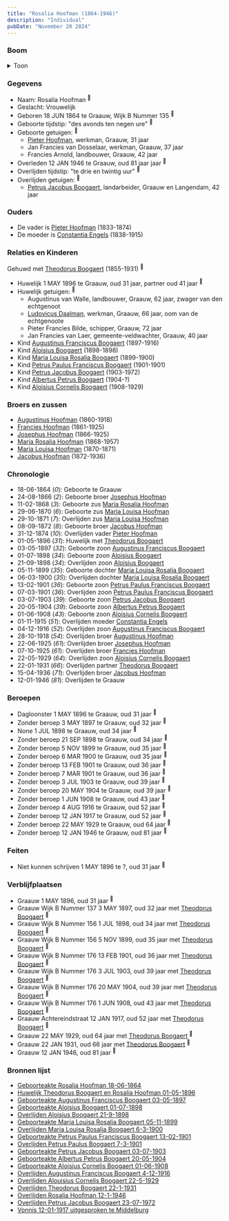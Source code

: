```yaml
---
title: "Rosalia Hoofman (1864-1946)"
description: "Individual"
pubDate: "November 20 2024"
---
```


### Boom
<details><summary>Toon</summary>

![test](https://www.plantuml.com/plantuml/svg/bPPjJzim4CVV-rESuCLULSf3dumgeEtQCGIiOcpID4t8IKnhrRMHxGnLYE--At5QI2gQlUlvShwVx_u-zzmwPbo-aiGkXNfaXgqWOUboRdIkih6Mse0pJ5bqSUN8GcGSKc5IoOlVVFNerh3YguGRMonPnmtNRlt8oPjTKyciXMS202DjCcxk5Y9TAcxjOB1YGfsUGanU2Fa4izTKbXGHHpF1SKEuqFfXnTGHC0jVWo08Ou3ZIJpjJ4Uuw_E3u39xWS59mfBrVQATa_pa52XS3syXxCSnRg0SLy9Q_kPhkyobl6Sgkq-DjZRH28HXSGYV9sECwxNXYs4iVq8qppFM2ekcd60mKNCkxGwfZKZJqIIUn1yW8KmVHlml5aaT9WdXvjjF26dOgO4CJfvubWarny-Y3bp-kC6zky4hpXHnWWuSIp5Vk3MNKZyXqWlnbMkr_1V4S-yMV2GkR5nHcvJfRhLb4WzTRKJKXcq7cvo-1DrMzd0D8hWSOWnjTtT5AB7k5bndskGMPQNdZ1jNac6E9X89-vqEd1scY4eA5CT7hGXHShzmLzhTTg8RrplX8uVvFBTEAEIVuZrBXKtt7gNNv2XncRhNkBRjGkWqxDOEDPHQMB6Nfj-eiDZfgmrDlp5D5CBtoUnTp1RdcXbKtvNEXMLGYh6EHflSmKvng_gKDaRh5fE41a6DRCRTHdypbii3RQH1eyB5C9sCDhd2ndYz4gykJeztoLATx8KAcsdhjPiqY9jtiupfHN2HI-lUQWlV2xSfMW5NXugQG4L1eNWQD9ycPtZPwneVQwEu5Fj86ZqqOJ7MQF0VOeyyV4HtFVCJrS_ZRapy8Dij-87IydEXOlShDdrlqw1YXnKxgjWUe0Ujt_YuPrpzsIRoaw3geCJVmue3K_ihK7M4nCkmweY8bqBL4HDopbM6_rl-0G00)
</details>

### Gegevens
- Naam: Rosalia Hoofman <sup><a href="../s00029/" style="text-decoration:none" title="Geboorteakte Rosalia Hoofman 18-06-1864">:link:</a></sup>
- Geslacht: Vrouwelijk
- Geboren 18 JUN 1864 te Graauw, Wijk B Nummer 135 <sup><a href="../s00029/" style="text-decoration:none" title="Geboorteakte Rosalia Hoofman 18-06-1864">:link:</a></sup>
- Geboorte tijdstip: "des avonds ten negen ure" <sup><a href="../s00029/" style="text-decoration:none" title="Geboorteakte Rosalia Hoofman 18-06-1864">:link:</a></sup>
- Geboorte getuigen: <sup><a href="../s00029/" style="text-decoration:none" title="Geboorteakte Rosalia Hoofman 18-06-1864">:link:</a></sup>
  - [Pieter Hoofman](../i00013/), werkman, Graauw, 31 jaar
  - Jan Francies van Dosselaar, werkman, Graauw, 37 jaar
  - Francies Arnold, landbouwer, Graauw, 42 jaar
- Overleden 12 JAN 1946 te Graauw, oud 81 jaar jaar <sup><a href="../s00033/" style="text-decoration:none" title="Overlijden Rosalia Hoofman 12-1-1946 ">:link:</a></sup>
- Overlijden tijdstip: "te drie en twintig uur" <sup><a href="../s00033/" style="text-decoration:none" title="Overlijden Rosalia Hoofman 12-1-1946 ">:link:</a></sup>
- Overlijden getuigen: <sup><a href="../s00033/" style="text-decoration:none" title="Overlijden Rosalia Hoofman 12-1-1946 ">:link:</a></sup>
  - [Petrus Jacobus Boogaert](../i00191/), landarbeider, Graauw en Langendam, 42 jaar

### Ouders
- De vader is [Pieter Hoofman](../i00013/) (1833-1874)
- De moeder is [Constantia Engels](../i00014/) (1838-1915)

### Relaties en Kinderen

Gehuwd met [Theodorus Boogaert](../i00186/) (1855-1931) <sup><a href="../s00316/" style="text-decoration:none" title="Huwelijk Theodorus Boogaert en Rosalia Hoofman 01-05-1896">:link:</a></sup>
- Huwelijk 1 MAY 1896 te Graauw, oud 31 jaar, partner oud 41 jaar <sup><a href="../s00316/" style="text-decoration:none" title="Huwelijk Theodorus Boogaert en Rosalia Hoofman 01-05-1896">:link:</a></sup>
- Huwelijk getuigen:  <sup><a href="../s00316/" style="text-decoration:none" title="Huwelijk Theodorus Boogaert en Rosalia Hoofman 01-05-1896">:link:</a></sup>
  - Augustinus van Walle, landbouwer, Graauw, 62 jaar, zwager van den echtgenoot
  - [Ludovicus Daalman](../i00029/), werkman, Graauw, 66 jaar, oom van de echtgenoote
  - Pieter Francies Bilde, schipper, Graauw, 72 jaar
  - Jan Francies van Laer, gemeente-veldwachter, Graauw, 40 jaar
- Kind [Augustinus Franciscus Boogaert](../i00187/) (1897-1916)
- Kind [Aloisius Boogaert](../i00188/) (1898-1898)
- Kind [Maria Louisa Rosalia Boogaert](../i00189/) (1899-1900)
- Kind [Petrus Paulus Franciscus Boogaert](../i00190/) (1901-1901)
- Kind [Petrus Jacobus Boogaert](../i00191/) (1903-1972)
- Kind [Albertus Petrus Boogaert](../i00192/) (1904-?)
- Kind [Aloisius Cornelis Boogaert](../i00193/) (1908-1929)

### Broers en zussen
- [Augustinus Hoofman](../i00007/) (1860-1918)
- [Francies Hoofman](../i00023/) (1861-1925)
- [Josephus Hoofman](../i00025/) (1866-1925)
- [Maria Rosalia Hoofman](../i00026/) (1868-1957)
- [Maria Louisa Hoofman](../i00027/) (1870-1871)
- [Jacobus Hoofman](../i00072/) (1872-1936)

### Chronologie
- 18-06-1864 (<i>0</i>): Geboorte te Graauw
- 24-08-1866 (<i>2</i>): Geboorte broer [Josephus Hoofman](../i00025/)
- 11-02-1868 (<i>3</i>): Geboorte zus [Maria Rosalia Hoofman](../i00026/)
- 29-06-1870 (<i>6</i>): Geboorte zus [Maria Louisa Hoofman](../i00027/)
- 29-10-1871 (<i>7</i>): Overlijden zus [Maria Louisa Hoofman](../i00027/)
- 08-09-1872 (<i>8</i>): Geboorte broer [Jacobus Hoofman](../i00072/)
- 31-12-1874 (<i>10</i>): Overlijden vader [Pieter Hoofman](../i00013/)
- 01-05-1896 (<i>31</i>): Huwelijk met [Theodorus Boogaert](../i00186/)
- 03-05-1897 (<i>32</i>): Geboorte zoon [Augustinus Franciscus Boogaert](../i00187/)
- 01-07-1898 (<i>34</i>): Geboorte zoon [Aloisius Boogaert](../i00188/)
- 21-09-1898 (<i>34</i>): Overlijden zoon [Aloisius Boogaert](../i00188/)
- 05-11-1899 (<i>35</i>): Geboorte dochter [Maria Louisa Rosalia Boogaert](../i00189/)
- 06-03-1900 (<i>35</i>): Overlijden dochter [Maria Louisa Rosalia Boogaert](../i00189/)
- 13-02-1901 (<i>36</i>): Geboorte zoon [Petrus Paulus Franciscus Boogaert](../i00190/)
- 07-03-1901 (<i>36</i>): Overlijden zoon [Petrus Paulus Franciscus Boogaert](../i00190/)
- 03-07-1903 (<i>39</i>): Geboorte zoon [Petrus Jacobus Boogaert](../i00191/)
- 20-05-1904 (<i>39</i>): Geboorte zoon [Albertus Petrus Boogaert](../i00192/)
- 01-06-1908 (<i>43</i>): Geboorte zoon [Aloisius Cornelis Boogaert](../i00193/)
- 01-11-1915 (<i>51</i>): Overlijden moeder [Constantia Engels](../i00014/)
- 04-12-1916 (<i>52</i>): Overlijden zoon [Augustinus Franciscus Boogaert](../i00187/)
- 28-10-1918 (<i>54</i>): Overlijden broer [Augustinus Hoofman](../i00007/)
- 22-06-1925 (<i>61</i>): Overlijden broer [Josephus Hoofman](../i00025/)
- 07-10-1925 (<i>61</i>): Overlijden broer [Francies Hoofman](../i00023/)
- 22-05-1929 (<i>64</i>): Overlijden zoon [Aloisius Cornelis Boogaert](../i00193/)
- 22-01-1931 (<i>66</i>): Overlijden partner [Theodorus Boogaert](../i00186/)
- 15-04-1936 (<i>71</i>): Overlijden broer [Jacobus Hoofman](../i00072/)
- 12-01-1946 (<i>81</i>): Overlijden te Graauw

### Beroepen
- Dagloonster 1 MAY 1896 te Graauw, oud 31 jaar <sup><a href="../s00316/" style="text-decoration:none" title="Huwelijk Theodorus Boogaert en Rosalia Hoofman 01-05-1896">:link:</a></sup>
- Zonder beroep 3 MAY 1897 te Graauw, oud 32 jaar <sup><a href="../s00317/" style="text-decoration:none" title="Geboorteakte Augustinus Franciscus Boogaert 03-05-1897">:link:</a></sup>
- None 1 JUL 1898 te Graauw, oud 34 jaar <sup><a href="../s00318/" style="text-decoration:none" title="Geboorteakte Aloisius Boogaert 01-07-1898">:link:</a></sup>
- Zonder beroep 21 SEP 1898 te Graauw, oud 34 jaar <sup><a href="../s00319/" style="text-decoration:none" title="Overlijden Aloisius Boogaert 21-9-1898 ">:link:</a></sup>
- Zonder beroep 5 NOV 1899 te Graauw, oud 35 jaar <sup><a href="../s00320/" style="text-decoration:none" title="Geboorteakte Maria Louisa Rosalia Boogaert 05-11-1899 ">:link:</a></sup>
- Zonder beroep 6 MAR 1900 te Graauw, oud 35 jaar <sup><a href="../s00321/" style="text-decoration:none" title="Overlijden Maria Louisa Rosalia Boogaert 6-3-1900 ">:link:</a></sup>
- Zonder beroep 13 FEB 1901 te Graauw, oud 36 jaar <sup><a href="../s00322/" style="text-decoration:none" title="Geboorteakte Petrus Paulus Franciscus Boogaert 13-02-1901 ">:link:</a></sup>
- Zonder beroep 7 MAR 1901 te Graauw, oud 36 jaar <sup><a href="../s00323/" style="text-decoration:none" title="Overlijden Petrus Paulus Boogaert 7-3-1901">:link:</a></sup>
- Zonder beroep 3 JUL 1903 te Graauw, oud 39 jaar <sup><a href="../s00324/" style="text-decoration:none" title="Geboorteakte Petrus Jacobus Boogaert 03-07-1903">:link:</a></sup>
- Zonder beroep 20 MAY 1904 te Graauw, oud 39 jaar <sup><a href="../s00325/" style="text-decoration:none" title="Geboorteakte Albertus Petrus Boogaert 20-05-1904">:link:</a></sup>
- Zonder beroep 1 JUN 1908 te Graauw, oud 43 jaar <sup><a href="../s00326/" style="text-decoration:none" title="Geboorteakte Aloisius Cornelis Boogaert 01-06-1908 ">:link:</a></sup>
- Zonder beroep 4 AUG 1916 te Graauw, oud 52 jaar <sup><a href="../s00327/" style="text-decoration:none" title="Overlijden Augustinus Franciscus Boogaert 4-12-1916">:link:</a></sup>
- Zonder beroep 12 JAN 1917 te Graauw, oud 52 jaar <sup><a href="../s00328/" style="text-decoration:none" title="Vonnis 12-01-1917 uitgesproken te Middelburg">:link:</a></sup>
- Zonder beroep 22 MAY 1929 te Graauw, oud 64 jaar <sup><a href="../s00329/" style="text-decoration:none" title="Overlijden Alouisius Cornelis Boogaert 22-5-1929 ">:link:</a></sup>
- Zonder beroep 12 JAN 1946 te Graauw, oud 81 jaar <sup><a href="../s00033/" style="text-decoration:none" title="Overlijden Rosalia Hoofman 12-1-1946 ">:link:</a></sup>

### Feiten
- Niet kunnen schrijven 1 MAY 1896 te ?, oud 31 jaar <sup><a href="../s00316/" style="text-decoration:none" title="Huwelijk Theodorus Boogaert en Rosalia Hoofman 01-05-1896">:link:</a></sup>

### Verblijfplaatsen
- Graauw  1 MAY 1896, oud 31 jaar  <sup><a href="../s00316/" style="text-decoration:none" title="Huwelijk Theodorus Boogaert en Rosalia Hoofman 01-05-1896">:link:</a></sup>
- Graauw Wijk B Nummer 137 3 MAY 1897, oud 32 jaar met [Theodorus Boogaert](../i00186/) <sup><a href="../s00317/" style="text-decoration:none" title="Geboorteakte Augustinus Franciscus Boogaert 03-05-1897">:link:</a></sup>
- Graauw Wijk B Nummer 156 1 JUL 1898, oud 34 jaar met [Theodorus Boogaert](../i00186/) <sup><a href="../s00318/" style="text-decoration:none" title="Geboorteakte Aloisius Boogaert 01-07-1898">:link:</a></sup>
- Graauw Wijk B Nummer 156 5 NOV 1899, oud 35 jaar met [Theodorus Boogaert](../i00186/) <sup><a href="../s00320/" style="text-decoration:none" title="Geboorteakte Maria Louisa Rosalia Boogaert 05-11-1899 ">:link:</a></sup>
- Graauw Wijk B Nummer 176 13 FEB 1901, oud 36 jaar met [Theodorus Boogaert](../i00186/) <sup><a href="../s00322/" style="text-decoration:none" title="Geboorteakte Petrus Paulus Franciscus Boogaert 13-02-1901 ">:link:</a></sup>
- Graauw Wijk B Nummer 176 3 JUL 1903, oud 39 jaar met [Theodorus Boogaert](../i00186/) <sup><a href="../s00324/" style="text-decoration:none" title="Geboorteakte Petrus Jacobus Boogaert 03-07-1903">:link:</a></sup>
- Graauw Wijk B Nummer 176 20 MAY 1904, oud 39 jaar met [Theodorus Boogaert](../i00186/) <sup><a href="../s00325/" style="text-decoration:none" title="Geboorteakte Albertus Petrus Boogaert 20-05-1904">:link:</a></sup>
- Graauw Wijk B Nummer 176 1 JUN 1908, oud 43 jaar met [Theodorus Boogaert](../i00186/) <sup><a href="../s00326/" style="text-decoration:none" title="Geboorteakte Aloisius Cornelis Boogaert 01-06-1908 ">:link:</a></sup>
- Graauw Achtereindstraat 12 JAN 1917, oud 52 jaar met [Theodorus Boogaert](../i00186/) <sup><a href="../s00328/" style="text-decoration:none" title="Vonnis 12-01-1917 uitgesproken te Middelburg">:link:</a></sup>
- Graauw  22 MAY 1929, oud 64 jaar met [Theodorus Boogaert](../i00186/) <sup><a href="../s00329/" style="text-decoration:none" title="Overlijden Alouisius Cornelis Boogaert 22-5-1929 ">:link:</a></sup>
- Graauw  22 JAN 1931, oud 66 jaar met [Theodorus Boogaert](../i00186/) <sup><a href="../s00330/" style="text-decoration:none" title="Overlijden Theodorus Boogaert 22-1-1931">:link:</a></sup>
- Graauw  12 JAN 1946, oud 81 jaar  <sup><a href="../s00033/" style="text-decoration:none" title="Overlijden Rosalia Hoofman 12-1-1946 ">:link:</a></sup>

### Bronnen lijst
- [Geboorteakte Rosalia Hoofman 18-06-1864](../s00029/)
- [Huwelijk Theodorus Boogaert en Rosalia Hoofman 01-05-1896](../s00316/)
- [Geboorteakte Augustinus Franciscus Boogaert 03-05-1897](../s00317/)
- [Geboorteakte Aloisius Boogaert 01-07-1898](../s00318/)
- [Overlijden Aloisius Boogaert 21-9-1898 ](../s00319/)
- [Geboorteakte Maria Louisa Rosalia Boogaert 05-11-1899 ](../s00320/)
- [Overlijden Maria Louisa Rosalia Boogaert 6-3-1900 ](../s00321/)
- [Geboorteakte Petrus Paulus Franciscus Boogaert 13-02-1901 ](../s00322/)
- [Overlijden Petrus Paulus Boogaert 7-3-1901](../s00323/)
- [Geboorteakte Petrus Jacobus Boogaert 03-07-1903](../s00324/)
- [Geboorteakte Albertus Petrus Boogaert 20-05-1904](../s00325/)
- [Geboorteakte Aloisius Cornelis Boogaert 01-06-1908 ](../s00326/)
- [Overlijden Augustinus Franciscus Boogaert 4-12-1916](../s00327/)
- [Overlijden Alouisius Cornelis Boogaert 22-5-1929 ](../s00329/)
- [Overlijden Theodorus Boogaert 22-1-1931](../s00330/)
- [Overlijden Rosalia Hoofman 12-1-1946 ](../s00033/)
- [Overlijden Petrus Jacobus Boogaert 23-07-1972](../s00331/)
- [Vonnis 12-01-1917 uitgesproken te Middelburg](../s00328/)